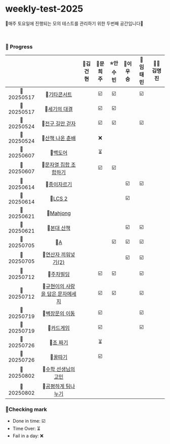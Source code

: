 # weekly-test-2025
🍒매주 토요일에 진행되는 모의 테스트를 관리하기 위한 두번째 공간입니다🍒

<br>

### 🍒 Progress

|            |                                                                                                                        | 👑김건현 | 🐹문희주 | ⭐안수빈 | 💪이우승 | 👻 임태민 | 🐻‍❄️김명진 |
| :--------: | :---------------------------------------------------------------------------------------------------------------------: | :------: | :------: | :------: | :------: | :------: | :------------: |
| 📅20250517 |        📜[기타콘서트](https://www.acmicpc.net/problem/1497)        |       |    ☑️   |    ☑️   |       |      ☑️    |       |
| 📅20250517 |        📜[세기의 대결](https://www.acmicpc.net/problem/33679)        |       |    ☑️   |    ☑️   |       |       |       |
| 📅20250524 |        📜[전구 길만 걷자](https://www.acmicpc.net/problem/17359)        |       |    ☑️   |   ☑️    |       |   ☑️        |       |
| 📅20250524 |        📜[산책 나온 춘배](https://www.acmicpc.net/problem/30412)        |       |    ❌   |       |       |       |       |
| 📅20250607 |        📜[백도어](https://www.acmicpc.net/problem/17396)        |       |    ⏳   |       |       |       |       |
| 📅20250607 |        📜[문자열 집합 조합하기](https://www.acmicpc.net/problem/25328)        |       |    ☑️   |   ☑️   |       |       |       |
| 📅20250614 |        📜[종이자르기](https://www.acmicpc.net/problem/2628)        |       |       |       |   ☑️    |      ☑️     |       |
| 📅20250614 |        📜[LCS 2](https://www.acmicpc.net/problem/9252)        |       |       |       |   ☑️    |       |       |
| 📅20250621 |        📜[Mahjong](https://www.acmicpc.net/problem/14552)        |       |       |       |       |       |       |
| 📅20250621 |        📜[본대 산책](https://www.acmicpc.net/problem/12849)        |       |       |       |  ☑️      |     ☑️   |       |
| 📅20250705 |        📜[A](https://www.acmicpc.net/problem/13171)        |       |       |   ☑️    |   ☑️    |    ☑️      |       |
| 📅20250705 |        📜[연산자 끼워넣기(2)](https://www.acmicpc.net/problem/15658)        |       |       |       |   ☑️    |  ☑️       |       |
| 📅20250712 |        📜[주차빌딩](https://www.acmicpc.net/problem/3699)        |       |   ☑️    |    ☑️   |     |    ☑️      |       |
| 📅20250712 |        📜[규현이의 사랑을 담은 문자메세지](https://www.acmicpc.net/problem/2713)        |       |    ☑️   |   ☑️    |     |     ☑️      |       |
| 📅20250719 |        📜[벽장문의 이동](https://www.acmicpc.net/problem/2666)        |       |    ☑️   |       |     |       ☑️         |       |
| 📅20250719 |        📜[카드게임](https://www.acmicpc.net/problem/2621)        |       |    ☑️   |       |     |       ☑️        |       |
| 📅20250726 |        📜[조 짜기](https://www.acmicpc.net/problem/2229)        |       |   ⏳   |       |     |            |       |
| 📅20250726 |        📜[꿀따기](https://www.acmicpc.net/problem/21758)        |       |   ☑️   |       |     |              |       |
| 📅20250802 |        📜[수학 선생님의 고민](https://www.acmicpc.net/problem/28242)        |       |    |       |     |            |       |
| 📅20250802 |        📜[공평하게 팀나누기](https://www.acmicpc.net/problem/4384)        |       |     |       |     |              |       |
### 🍒Checking mark

- Done in time: ☑️ <br>
- Time Over: ⏳ <br>
- Fail in a day: ❌ <br>
